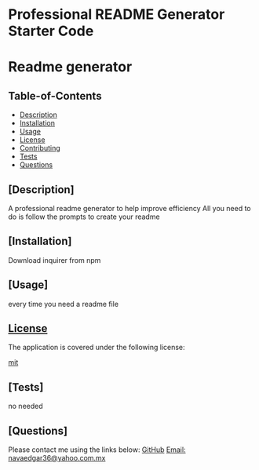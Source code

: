 # Professional README Generator Starter Code

 # Readme generator
  
  ## Table-of-Contents
  * [Description](#description)
  * [Installation](#installation)
  * [Usage](#usage)
  * [License](#license)
  * [Contributing](#contributing)
  * [Tests](#tests)
  * [Questions](#questions)
  
  ## [Description]
  A professional readme generator
  to help improve efficiency
  All you need to do is follow the prompts to create your readme
  ## [Installation]
  Download inquirer from npm
  ## [Usage]
  every time you need a readme file
  
    
  
  ## [License](#table-of-contents)
  The application is covered under the following license:
  
  [mit](https://choosealicense.com/licenses/mit)
    
    
 
  ## [Tests]
  no needed
  ## [Questions]
  Please contact me using the links below:
  [GitHub](https://github.com/esgarsad)
  [Email: navaedgar36@yahoo.com.mx](mailto:navaedgar36@yahoo.com.mx)